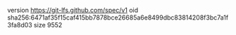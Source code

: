 version https://git-lfs.github.com/spec/v1
oid sha256:6471af35f15caf415bb7878bce26685a6e8499dbc83814208f3bc7a1f3fa8d03
size 9552
